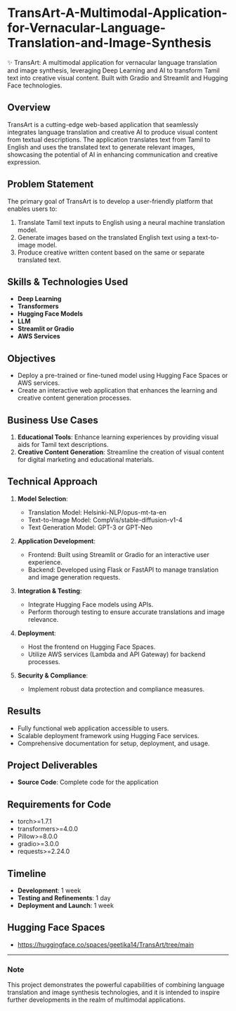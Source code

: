 # TransArt-A-Multimodal-Application-for-Vernacular-Language-Translation-and-Image-Synthesis
✨ TransArt: A multimodal application for vernacular language translation and image synthesis, leveraging Deep Learning and AI to transform Tamil text into creative visual content. Built with Gradio and  Streamlit and Hugging Face technologies.
## Overview
TransArt is a cutting-edge web-based application that seamlessly integrates language translation and creative AI to produce visual content from textual descriptions. The application translates text from Tamil to English and uses the translated text to generate relevant images, showcasing the potential of AI in enhancing communication and creative expression.

## Problem Statement
The primary goal of TransArt is to develop a user-friendly platform that enables users to:
1. Translate Tamil text inputs to English using a neural machine translation model.
2. Generate images based on the translated English text using a text-to-image model.
3. Produce creative written content based on the same or separate translated text.

## Skills & Technologies Used
- **Deep Learning**
- **Transformers**
- **Hugging Face Models**
- **LLM**
- **Streamlit or Gradio**
- **AWS Services**

## Objectives
- Deploy a pre-trained or fine-tuned model using Hugging Face Spaces or AWS services.
- Create an interactive web application that enhances the learning and creative content generation processes.

## Business Use Cases
1. **Educational Tools**: Enhance learning experiences by providing visual aids for Tamil text descriptions.
2. **Creative Content Generation**: Streamline the creation of visual content for digital marketing and educational materials.

## Technical Approach
1. **Model Selection**:
   - Translation Model: Helsinki-NLP/opus-mt-ta-en
   - Text-to-Image Model: CompVis/stable-diffusion-v1-4
   - Text Generation Model: GPT-3 or GPT-Neo

2. **Application Development**:
   - Frontend: Built using Streamlit or Gradio for an interactive user experience.
   - Backend: Developed using Flask or FastAPI to manage translation and image generation requests.

3. **Integration & Testing**:
   - Integrate Hugging Face models using APIs.
   - Perform thorough testing to ensure accurate translations and image relevance.

4. **Deployment**:
   - Host the frontend on Hugging Face Spaces.
   - Utilize AWS services (Lambda and API Gateway) for backend processes.

5. **Security & Compliance**:
   - Implement robust data protection and compliance measures.

## Results
- Fully functional web application accessible to users.
- Scalable deployment framework using Hugging Face services.
- Comprehensive documentation for setup, deployment, and usage.

## Project Deliverables
- **Source Code**: Complete code for the application

## Requirements for Code
- torch>=1.7.1
- transformers>=4.0.0
- Pillow>=8.0.0
- gradio>=3.0.0
- requests>=2.24.0

## Timeline
- **Development**: 1 week
- **Testing and Refinements**: 1 day
- **Deployment and Launch**: 1 week

## Hugging Face Spaces
- https://huggingface.co/spaces/geetika14/TransArt/tree/main
---

### Note
This project demonstrates the powerful capabilities of combining language translation and image synthesis technologies, and it is intended to inspire further developments in the realm of multimodal applications.
